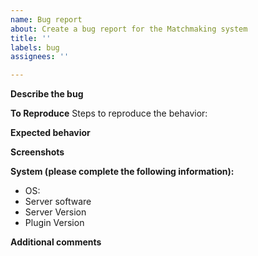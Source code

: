 ```yaml
---
name: Bug report
about: Create a bug report for the Matchmaking system
title: ''
labels: bug
assignees: ''

---
```


<!-- 
NOTE: Please do not merge multiple bugs into one issue.
It is easier to address the bugs if they are created as seperate issues

Also note: Things in this (<!--) are comments and will not show up in the final report.
Go to the Preview tab above to see that they arent there
-->
**Describe the bug**
<!-- A clear and concise description of what the bug is.-->

**To Reproduce**
Steps to reproduce the behavior:
<!-- Example:
1. Go to '...'
2. Click on '....'
3. Scroll down to '....'
4. See error
-->

**Expected behavior**
<!-- A clear and concise description of what you expected to happen. -->

**Screenshots**
<!-- If applicable, add screenshots to help explain your problem. -->

**System (please complete the following information):**
 - OS: <!-- e.g. MacOS, Windows Server, Linux -->
 - Server software <!-- e.g. spigot, paper -->
 - Server Version <!-- e.g. 1.8.8 -->
 - Plugin Version <!-- e.g. 21.11.2 -->

**Additional comments**
<!-- Add any other context about the problem here. -->
